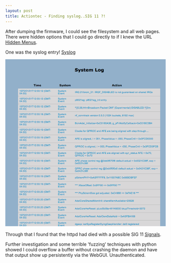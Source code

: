 ```yaml
---
layout: post
title: Actiontec - Finding syslog..SIG 11 ?!
---
```


After dumping the firmware, I could see the filesystem and all web pages. There were hidden options that I could go directly to if I knew the URL [Hidden Menus](https://github.com/gclair/ActionTecR1000#hidden-menu-options).

 One was the syslog entry! [Syslog](https://github.com/gclair/ActionTecR1000#syslog---hidden-menu)

 ![Syslog](https://github.com/gclair/ActionTecR1000/raw/master/images/Syslog.png "Syslog")

Through that I found that the httpd had died with a possible SIG 11 [Signals](http://man7.org/linux/man-pages/man7/signal.7.html).

Further investigation and some terrible 'fuzzing' techniques with python showed I could overflow a buffer without crashing the daemon and have that output show up persistently via the WebGUI. Unauthenticated.